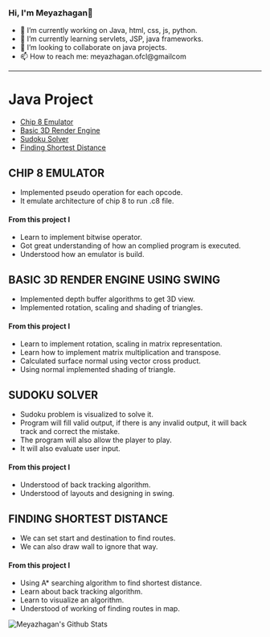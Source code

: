 ### Hi, I'm Meyazhagan👋

- 🔭 I’m currently working on Java, html, css, js, python.
- 🌱 I’m currently learning servlets, JSP, java frameworks.
- 👯 I’m looking to collaborate on java projects.
- 📫 How to reach me: meyazhagan.ofcl@gmailcom

---

# Java Project
- [Chip 8 Emulator](https://github.com/Meyazhagan/chip-8-emulator)
- [Basic 3D Render Engine](https://github.com/Meyazhagan/3d-render-engine)
- [Sudoku Solver](https://github.com/Meyazhagan/sudoku-solver)
- [Finding Shortest Distance](https://github.com/Meyazhagan/path-findind)

## CHIP 8 EMULATOR
- Implemented pseudo operation for each opcode.
- It emulate architecture of chip 8 to run .c8 file.
#### From this project I
- Learn to implement bitwise operator.
- Got great understanding of how an complied program is executed.
- Understood how an emulator is build.

## BASIC 3D RENDER ENGINE USING SWING
- Implemented depth buffer algorithms to get 3D view.
- Implemented rotation, scaling and shading of triangles.
#### From this project I
- Learn to implement rotation, scaling in matrix representation.
- Learn how to implement matrix multiplication and transpose.
- Calculated surface normal using vector cross product.
- Using normal implemented shading of triangle.

## SUDOKU SOLVER
- Sudoku problem is visualized to solve it.
- Program will fill valid output, if there is any invalid output, it will back track and correct the mistake.
- The program will also allow the player to play.
- It will also evaluate user input.
#### From this project I
- Understood of back tracking algorithm.
- Understood of layouts and designing in swing.

## FINDING SHORTEST DISTANCE
- We can set start and destination to find routes.
- We can also draw wall to ignore that way.
#### From this project I
- Using A* searching algorithm to find shortest distance.
- Learn about back tracking algorithm.
- Learn to visualize an algorithm.
- Understood of working of finding routes in map.

<img align="left" alt="Meyazhagan's Github Stats" src="https://github-readme-stats.vercel.app/api?username=Meyazhagan&show_icons=true&hide_border=true"/>
